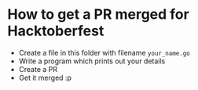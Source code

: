 # How to get a PR merged for Hacktoberfest
- Create a file in this folder with filename `your_name.go`
- Write a program which prints out your details
- Create a PR
- Get it merged :p

